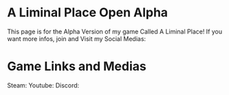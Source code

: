 # A Liminal Place Open Alpha

This page is for the Alpha Version of my game Called A Liminal Place! If you want more infos, join and Visit my Social Medias:

# Game Links and Medias
Steam:
Youtube:
Discord:
